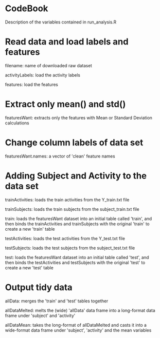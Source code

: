 # CodeBook
Description of the variables contained in run_analysis.R

# Read data and load labels and features
filename: name of downloaded raw dataset

activityLabels: load the activity labels

features: load the features

# Extract only mean() and std()
featuresWant: extracts only the features with Mean or Standard Deviation calculations

# Change column labels of data set
featuresWant.names: a vector of 'clean' feature names

# Adding Subject and Activity to the data set
trainActivities: loads the train activities from the Y_train.txt file

trainSubjects: loads the train subjects from the subject_train.txt file

train: loads the featuresWant dataset into an initial table called 'train', and then binds the trainActivities and trainSubjects with the original 'train' to create a new 'train' table

testActivities: loads the test activities from the Y_test.txt file

testSubjects: loads the test subjects from the subject_test.txt file

test: loads the featuresWant dataset into an initial table called 'test', and then binds the testActivities and testSubjects with the original 'test' to create a new 'test' table

# Output tidy data
allData: merges the 'train' and 'test' tables together

allDataMelted: melts the (wide) 'allData' data frame into a long-format data frame under 'subject' and 'activity'

allDataMean: takes the long-format of allDataMelted and casts it into a wide-format data frame under 'subject', 'activity' and the mean variables
